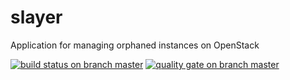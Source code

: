 # slayer
Application for managing orphaned instances on OpenStack

[![build status on branch master](https://travis-ci.org/iksnibarg/slayer.svg?branch=master)](https://travis-ci.org/iksnibarg/slayer)
[![quality gate on branch master](https://sonarcloud.io/api/badges/gate?key=pl.grabinski:slayer)](https://sonarcloud.io/dashboard?id=pl.grabinski:slayer)